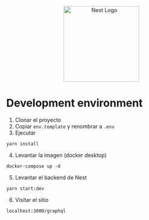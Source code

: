 <p align="center">
  <a href="http://nestjs.com/" target="blank"><img src="https://nestjs.com/img/logo-small.svg" width="200" alt="Nest Logo" /></a>
</p>

# Development environment

1. Clonar el proyecto
2. Copiar ```env.template``` y renombrar a ```.env```
3. Ejecutar

```
yarn install
```
4. Levantar la imagen (docker desktop)
```
docker-compose up -d
```
5. Levantar el backend de Nest
```
yarn start:dev
```
6. Visitar el sitio
```
localhost:3000/graphql
```